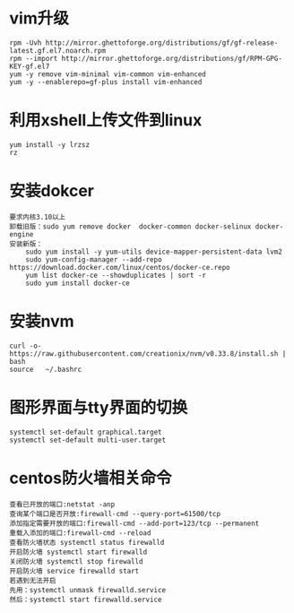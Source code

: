 # vim升级

    rpm -Uvh http://mirror.ghettoforge.org/distributions/gf/gf-release-latest.gf.el7.noarch.rpm
    rpm --import http://mirror.ghettoforge.org/distributions/gf/RPM-GPG-KEY-gf.el7
    yum -y remove vim-minimal vim-common vim-enhanced 
    yum -y --enablerepo=gf-plus install vim-enhanced 

# 利用xshell上传文件到linux

    yum install -y lrzsz
    rz

# 安装dokcer
    要求内核3.10以上
    卸载旧版：sudo yum remove docker  docker-common docker-selinux docker-engine
    安装新版：
        sudo yum install -y yum-utils device-mapper-persistent-data lvm2
        sudo yum-config-manager --add-repo https://download.docker.com/linux/centos/docker-ce.repo
        yum list docker-ce --showduplicates | sort -r
        sudo yum install docker-ce 

# 安装nvm

    curl -o- https://raw.githubusercontent.com/creationix/nvm/v0.33.8/install.sh | bash
    source   ~/.bashrc

# 图形界面与tty界面的切换
    systemctl set-default graphical.target
    systemctl set-default multi-user.target

# centos防火墙相关命令
    查看已开放的端口:netstat -anp
    查询某个端口是否开放:firewall-cmd --query-port=61500/tcp
    添加指定需要开放的端口:firewall-cmd --add-port=123/tcp --permanent
    重载入添加的端口:firewall-cmd --reload
    查看防火墙状态 systemctl status firewalld
    开启防火墙 systemctl start firewalld  
    关闭防火墙 systemctl stop firewalld
    开启防火墙 service firewalld start 
    若遇到无法开启
    先用：systemctl unmask firewalld.service 
    然后：systemctl start firewalld.service
